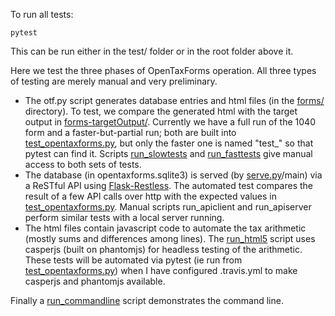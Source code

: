 To run all tests:

`pytest`

This can be run either in the test/ folder or in the root folder above it.

Here we test the three phases of OpenTaxForms operation.  All three types of testing
are merely manual and very preliminary. 

  - The otf.py script generates database entries and html files (in the [forms/](forms/)
    directory). 
    To test, we compare the generated html with the target output in
    [forms-targetOutput/](forms-targetOutput/).
    Currently we have a full run of the 1040 form and a faster-but-partial run; both are
    built into [test_opentaxforms.py](test_opentaxforms.py), but only the faster one is
    named "test\_" so that pytest can find it.  Scripts [run_slowtests](run_slowtests.sh) and
    [run_fasttests](run_fasttests.sh) give manual access to both sets of tests.
  - The database (in opentaxforms.sqlite3) is served (by [serve.py](../opentaxforms/serve.py)/main)
    via a ReSTful API using [Flask-Restless](http://flask-restless.readthedocs.io/).
    The automated test compares the result of a few API calls over http with the
    expected values in [test_opentaxforms.py](test_opentaxforms.py).
    Manual scripts run\_apiclient and run\_apiserver perform similar tests with a local
    server running.
  - The html files contain javascript code to automate the tax arithmetic (mostly
    sums and differences among lines).  The [run_html5](run_html5.sh) script uses casperjs (built
    on phantomjs) for headless testing of the arithmetic.  These tests will be
    automated via pytest (ie run from [test_opentaxforms.py](test_opentaxforms.py)) when I have configured
    .travis.yml to make casperjs and phantomjs available.

Finally a [run_commandline](run_commandline.sh) script demonstrates the command line.

